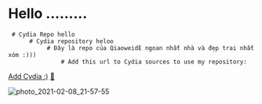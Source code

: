 # Hello .........    
     # Cydia Repo hello
          # Cydia repository heloo
               # Đây là repo của QiaoweidE ngoan nhất nhà và đẹp trai nhất xóm :)))
                   # Add this url to Cydia sources to use my repository: 

[Add Cydia :)](cydia://url/https://cydia.saurik.com/api/share#?source=https://QiaoweidE.github.io/cydia/) [🍏](https://QiaoweidE.github.io/cydia/)
  
![photo_2021-02-08_21-57-55](https://user-images.githubusercontent.com/54195182/107292864-1afb0400-6a9d-11eb-85ee-1b567df01c9a.jpg)
